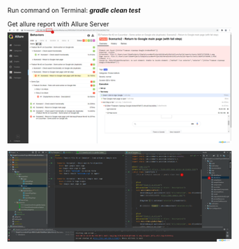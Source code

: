 Run command on Terminal: _**gradle clean test**_

Get allure report with Allure Server
![img.png](src/test/resources/images/img.png)

![img_1.png](src/test/resources/images/img_1.png)